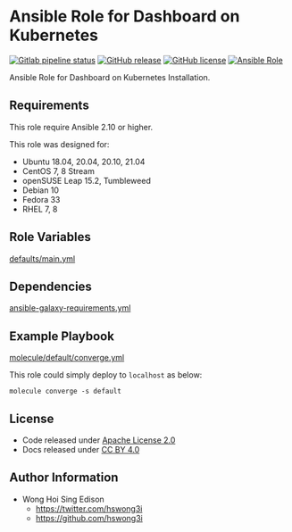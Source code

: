 # Ansible Role for Dashboard on Kubernetes

[![Gitlab pipeline status](https://img.shields.io/gitlab/pipeline/alvistack/ansible-role-kubernetes_dashboard/master)](https://gitlab.com/alvistack/ansible-role-kubernetes_dashboard/-/pipelines)
[![GitHub release](https://img.shields.io/github/release/alvistack/ansible-role-kubernetes_dashboard.svg)](https://github.com/alvistack/ansible-role-kubernetes_dashboard/releases)
[![GitHub license](https://img.shields.io/github/license/alvistack/ansible-role-kubernetes_dashboard.svg)](https://github.com/alvistack/ansible-role-kubernetes_dashboard/blob/master/LICENSE)
[![Ansible Role](https://img.shields.io/badge/galaxy-alvistack.kubernetes_dashboard-blue.svg)](https://galaxy.ansible.com/alvistack/kubernetes_dashboard)

Ansible Role for Dashboard on Kubernetes Installation.

## Requirements

This role require Ansible 2.10 or higher.

This role was designed for:

  - Ubuntu 18.04, 20.04, 20.10, 21.04
  - CentOS 7, 8 Stream
  - openSUSE Leap 15.2, Tumbleweed
  - Debian 10
  - Fedora 33
  - RHEL 7, 8

## Role Variables

[defaults/main.yml](defaults/main.yml)

## Dependencies

[ansible-galaxy-requirements.yml](ansible-galaxy-requirements.yml)

## Example Playbook

[molecule/default/converge.yml](molecule/default/converge.yml)

This role could simply deploy to `localhost` as below:

    molecule converge -s default

## License

  - Code released under [Apache License 2.0](LICENSE)
  - Docs released under [CC BY 4.0](http://creativecommons.org/licenses/by/4.0/)

## Author Information

  - Wong Hoi Sing Edison
      - <https://twitter.com/hswong3i>
      - <https://github.com/hswong3i>
